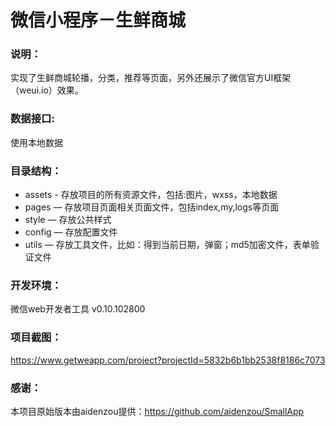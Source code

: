 # 微信小程序－生鲜商城

### 说明：

实现了生鲜商城轮播，分类，推荐等页面，另外还展示了微信官方UI框架（weui.io）效果。

### 数据接口:

使用本地数据

### 目录结构：
- assets - 存放项目的所有资源文件，包括:图片，wxss，本地数据
- pages — 存放项目页面相关页面文件，包括index,my,logs等页面
- style — 存放公共样式
- config — 存放配置文件
- utils — 存放工具文件，比如：得到当前日期，弹窗；md5加密文件，表单验证文件

### 开发环境：

微信web开发者工具 v0.10.102800

### 项目截图：

https://www.getweapp.com/project?projectId=5832b6b1bb2538f8186c7073

### 感谢：
本项目原始版本由aidenzou提供：https://github.com/aidenzou/SmallApp